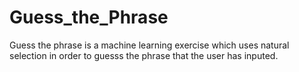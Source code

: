 # Guess_the_Phrase

Guess the phrase is a machine learning exercise which uses natural selection in order to guesss the phrase that the user has inputed.

